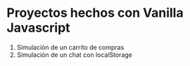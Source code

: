 # Proyectos hechos con Vanilla Javascript

1. Simulación de un carrito de compras
4. Simulación de un chat con localStorage
